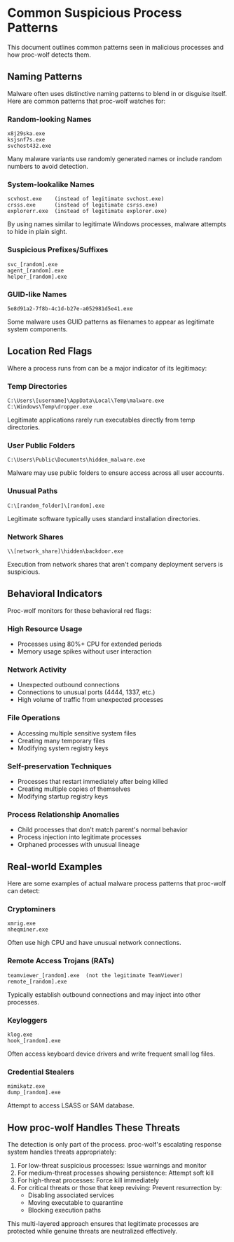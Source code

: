 # Common Suspicious Process Patterns

This document outlines common patterns seen in malicious processes and how proc-wolf detects them.

## Naming Patterns

Malware often uses distinctive naming patterns to blend in or disguise itself. Here are common patterns that proc-wolf watches for:

### Random-looking Names

```
x8j29ska.exe
ksjsnf7s.exe
svchost432.exe
```

Many malware variants use randomly generated names or include random numbers to avoid detection.

### System-lookalike Names

```
scvhost.exe    (instead of legitimate svchost.exe)
crsss.exe      (instead of legitimate csrss.exe)
explorerr.exe  (instead of legitimate explorer.exe)
```

By using names similar to legitimate Windows processes, malware attempts to hide in plain sight.

### Suspicious Prefixes/Suffixes

```
svc_[random].exe
agent_[random].exe
helper_[random].exe
```

### GUID-like Names

```
5e8d91a2-7f8b-4c1d-b27e-a052981d5e41.exe
```

Some malware uses GUID patterns as filenames to appear as legitimate system components.

## Location Red Flags

Where a process runs from can be a major indicator of its legitimacy:

### Temp Directories

```
C:\Users\[username]\AppData\Local\Temp\malware.exe
C:\Windows\Temp\dropper.exe
```

Legitimate applications rarely run executables directly from temp directories.

### User Public Folders

```
C:\Users\Public\Documents\hidden_malware.exe
```

Malware may use public folders to ensure access across all user accounts.

### Unusual Paths

```
C:\[random_folder]\[random].exe
```

Legitimate software typically uses standard installation directories.

### Network Shares

```
\\[network_share]\hidden\backdoor.exe
```

Execution from network shares that aren't company deployment servers is suspicious.

## Behavioral Indicators

Proc-wolf monitors for these behavioral red flags:

### High Resource Usage

- Processes using 80%+ CPU for extended periods
- Memory usage spikes without user interaction

### Network Activity

- Unexpected outbound connections
- Connections to unusual ports (4444, 1337, etc.)
- High volume of traffic from unexpected processes

### File Operations

- Accessing multiple sensitive system files
- Creating many temporary files
- Modifying system registry keys

### Self-preservation Techniques

- Processes that restart immediately after being killed
- Creating multiple copies of themselves
- Modifying startup registry keys

### Process Relationship Anomalies

- Child processes that don't match parent's normal behavior
- Process injection into legitimate processes
- Orphaned processes with unusual lineage

## Real-world Examples

Here are some examples of actual malware process patterns that proc-wolf can detect:

### Cryptominers

```
xmrig.exe
nheqminer.exe
```

Often use high CPU and have unusual network connections.

### Remote Access Trojans (RATs)

```
teamviewer_[random].exe  (not the legitimate TeamViewer)
remote_[random].exe
```

Typically establish outbound connections and may inject into other processes.

### Keyloggers

```
klog.exe
hook_[random].exe
```

Often access keyboard device drivers and write frequent small log files.

### Credential Stealers

```
mimikatz.exe
dump_[random].exe
```

Attempt to access LSASS or SAM database.

## How proc-wolf Handles These Threats

The detection is only part of the process. proc-wolf's escalating response system handles threats appropriately:

1. For low-threat suspicious processes: Issue warnings and monitor
2. For medium-threat processes showing persistence: Attempt soft kill
3. For high-threat processes: Force kill immediately  
4. For critical threats or those that keep reviving: Prevent resurrection by:
   - Disabling associated services
   - Moving executable to quarantine
   - Blocking execution paths

This multi-layered approach ensures that legitimate processes are protected while genuine threats are neutralized effectively.